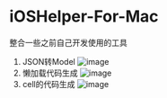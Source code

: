 # iOSHelper-For-Mac
整合一些之前自己开发使用的工具
1. JSON转Model
![image](https://github.com/Fidetro/iOSHelper-For-Mac/blob/master/src/1.gif)
2. 懒加载代码生成
![image](https://github.com/Fidetro/iOSHelper-For-Mac/blob/master/src/2.gif)
3. cell的代码生成
![image](https://github.com/Fidetro/iOSHelper-For-Mac/blob/master/src/3.gif)
